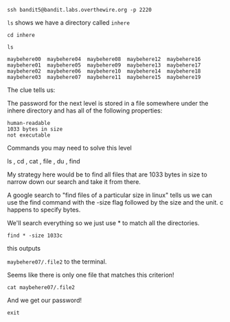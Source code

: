`ssh bandit5@bandit.labs.overthewire.org -p 2220`

`ls` shows we have a directory called `inhere`

`cd inhere`

`ls`

```text
maybehere00  maybehere04  maybehere08  maybehere12  maybehere16
maybehere01  maybehere05  maybehere09  maybehere13  maybehere17
maybehere02  maybehere06  maybehere10  maybehere14  maybehere18
maybehere03  maybehere07  maybehere11  maybehere15  maybehere19
```

The clue tells us:

The password for the next level is stored in a file somewhere under the inhere directory and has all of the following properties:

    human-readable
    1033 bytes in size
    not executable

Commands you may need to solve this level

ls , cd , cat , file , du , find

My strategy here would be to find all files that are 1033 bytes in size to narrow down our search and take it from there.

A google search to "find files of a particular size in linux" tells us we can use the find command with the -size flag followed by the size and the unit. c happens to specify bytes.

We'll search everything so we just use * to match all the directories.

`find * -size 1033c`

this outputs

`maybehere07/.file2` to the terminal.

Seems like there is only one file that matches this criterion!

`cat maybehere07/.file2`

And we get our password!

`exit`

